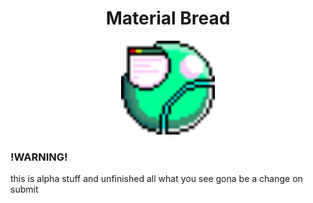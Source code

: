 <div style="align:center;">
   <h1 align="center">Material Bread</h1>
</div>
<p align="center">
   <img src="https://github.com/VEMER-Forge/glanceUI-on-flixel/blob/main/assets/glanceUI/img/glanceLogo.png" alt="logo UI" style="width:150px; height:150px; image-rendering="pixelated"">
</p>

 ### !WARNING!
 this is alpha stuff and unfinished all what you see gona be a change on submit
